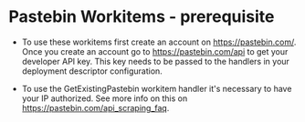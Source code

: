 # Pastebin Workitems - prerequisite

* To use these workitems first create an account on https://pastebin.com/.
Once you create an account go to
https://pastebin.com/api to get your developer API key. This key 
needs to be passed to the handlers in your deployment descriptor configuration.

* To use the GetExistingPastebin workitem handler it's necessary to have 
your IP authorized. See more info on this on https://pastebin.com/api_scraping_faq.
